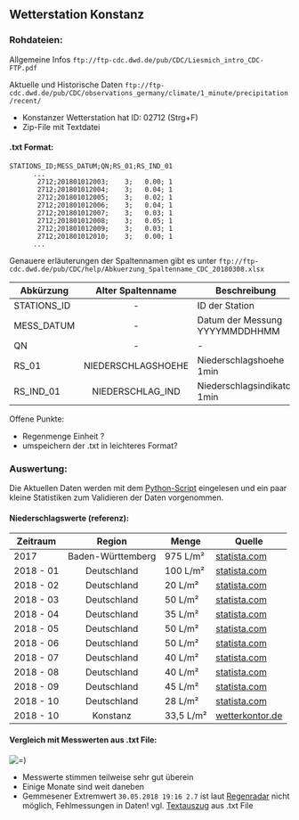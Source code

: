 ## Wetterstation Konstanz

### Rohdateien:
Allgemeine Infos ```ftp://ftp-cdc.dwd.de/pub/CDC/Liesmich_intro_CDC-FTP.pdf```

Aktuelle und Historische Daten ```ftp://ftp-cdc.dwd.de/pub/CDC/observations_germany/climate/1_minute/precipitation/recent/```
* Konstanzer Wetterstation hat ID: 02712  (Strg+F)
* Zip-File mit Textdatei

#### .txt Format:
```
STATIONS_ID;MESS_DATUM;QN;RS_01;RS_IND_01
      ...
       2712;201801012003;    3;   0.00; 1
       2712;201801012004;    3;   0.04; 1
       2712;201801012005;    3;   0.02; 1
       2712;201801012006;    3;   0.04; 1
       2712;201801012007;    3;   0.03; 1
       2712;201801012008;    3;   0.05; 1
       2712;201801012009;    3;   0.03; 1
       2712;201801012010;    3;   0.00; 1
      ...
```
Genauere erläuterungen der Spaltennamen gibt es unter ```ftp://ftp-cdc.dwd.de/pub/CDC/help/Abkuerzung_Spaltenname_CDC_20180308.xlsx```

| Abkürzung | Alter Spaltenname | Beschreibung  |
| ------------- |:-------------:| -----|
| STATIONS_ID | - | ID der Station |
| MESS_DATUM  | - |   Datum der Messung YYYYMMDDHHMM |
| QN | - |  - |
| RS_01 | NIEDERSCHLAGSHOEHE |  Niederschlagshoehe 1min |
| RS_IND_01 | NIEDERSCHLAG_IND |  Niederschlagsindikator 1min |

Offene Punkte:
* Regenmenge Einheit ?
* umspeichern der .txt in leichteres Format?

### Auswertung:

Die Aktuellen Daten werden mit dem [Python-Script](https://github.com/thgnaedi/DeepRain/blob/DataUnderstanding/WetterStation_KN/Read_TXT.py) eingelesen und ein paar kleine Statistiken zum Validieren der Daten vorgenommen.

#### Niederschlagswerte (referenz):

| Zeitraum | Region | Menge | Quelle  |
| ------------- |:-------------:| -----|-----|
| 2017 | Baden-Württemberg | 975 L/m² | [statista.com](https://de.statista.com/statistik/daten/studie/249926/umfrage/niederschlag-im-jahr-nach-bundeslaendern/) |
| 2018 - 01 | Deutschland | 100 L/m² | [statista.com](https://de.statista.com/statistik/daten/studie/5573/umfrage/monatlicher-niederschlag-in-deutschland/) |
| 2018 - 02 | Deutschland | 20 L/m² | [statista.com](https://de.statista.com/statistik/daten/studie/5573/umfrage/monatlicher-niederschlag-in-deutschland/) |
| 2018 - 03 | Deutschland | 50 L/m² | [statista.com](https://de.statista.com/statistik/daten/studie/5573/umfrage/monatlicher-niederschlag-in-deutschland/) |
| 2018 - 04 | Deutschland | 35 L/m² | [statista.com](https://de.statista.com/statistik/daten/studie/5573/umfrage/monatlicher-niederschlag-in-deutschland/) |
| 2018 - 05 | Deutschland | 50 L/m² | [statista.com](https://de.statista.com/statistik/daten/studie/5573/umfrage/monatlicher-niederschlag-in-deutschland/) |
| 2018 - 06 | Deutschland | 50 L/m² | [statista.com](https://de.statista.com/statistik/daten/studie/5573/umfrage/monatlicher-niederschlag-in-deutschland/) |
| 2018 - 07 | Deutschland | 40 L/m² | [statista.com](https://de.statista.com/statistik/daten/studie/5573/umfrage/monatlicher-niederschlag-in-deutschland/) |
| 2018 - 08 | Deutschland | 40 L/m² | [statista.com](https://de.statista.com/statistik/daten/studie/5573/umfrage/monatlicher-niederschlag-in-deutschland/) |
| 2018 - 09 | Deutschland | 45 L/m² | [statista.com](https://de.statista.com/statistik/daten/studie/5573/umfrage/monatlicher-niederschlag-in-deutschland/) |
| 2018 - 10 | Deutschland | 28 L/m² | [statista.com](https://de.statista.com/statistik/daten/studie/5573/umfrage/monatlicher-niederschlag-in-deutschland/) |
| 2018 - 10 | Konstanz | 33,5 L/m² | [wetterkontor.de](https://www.wetterkontor.de/de/wetter/deutschland/monatswerte.asp?y=2018&m=10) |

#### Vergleich mit Messwerten aus .txt File:
![=)](https://github.com/thgnaedi/DeepRain/blob/DataUnderstanding/WetterStation_KN/result.JPG)

* Messwerte stimmen teilweise sehr gut überein
* Einige Monate sind weit daneben
* Gemmesener Extremwert ```30.05.2018 19:16 2.7``` ist laut [Regenradar](https://kachelmannwetter.com/de/regenradar/konstanz/20180530-1715z.html) nicht möglich, Fehlmessungen in Daten!
vgl. [Textauszug](https://github.com/thgnaedi/DeepRain/blob/DataUnderstanding/WetterStation_KN/snipet.md) aus .txt File
